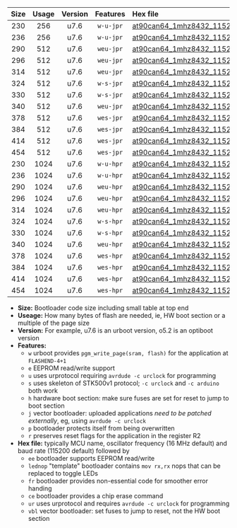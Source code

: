 |Size|Usage|Version|Features|Hex file|
|:-:|:-:|:-:|:-:|:--|
|230|256|u7.6|`w-u-jpr`|[at90can64_1mhz8432_115200bps_ur_vbl.hex](https://raw.githubusercontent.com/stefanrueger/urboot/main/at90can64_1mhz8432_115200bps_ur_vbl.hex)|
|236|256|u7.6|`w-u-jpr`|[at90can64_1mhz8432_115200bps_lednop_ur_vbl.hex](https://raw.githubusercontent.com/stefanrueger/urboot/main/at90can64_1mhz8432_115200bps_lednop_ur_vbl.hex)|
|290|512|u7.6|`weu-jpr`|[at90can64_1mhz8432_115200bps_ee_ur_vbl.hex](https://raw.githubusercontent.com/stefanrueger/urboot/main/at90can64_1mhz8432_115200bps_ee_ur_vbl.hex)|
|296|512|u7.6|`weu-jpr`|[at90can64_1mhz8432_115200bps_ee_lednop_ur_vbl.hex](https://raw.githubusercontent.com/stefanrueger/urboot/main/at90can64_1mhz8432_115200bps_ee_lednop_ur_vbl.hex)|
|314|512|u7.6|`weu-jpr`|[at90can64_1mhz8432_115200bps_ee_lednop_fr_ur_vbl.hex](https://raw.githubusercontent.com/stefanrueger/urboot/main/at90can64_1mhz8432_115200bps_ee_lednop_fr_ur_vbl.hex)|
|324|512|u7.6|`w-s-jpr`|[at90can64_1mhz8432_115200bps_vbl.hex](https://raw.githubusercontent.com/stefanrueger/urboot/main/at90can64_1mhz8432_115200bps_vbl.hex)|
|330|512|u7.6|`w-s-jpr`|[at90can64_1mhz8432_115200bps_lednop_vbl.hex](https://raw.githubusercontent.com/stefanrueger/urboot/main/at90can64_1mhz8432_115200bps_lednop_vbl.hex)|
|340|512|u7.6|`weu-jpr`|[at90can64_1mhz8432_115200bps_ee_lednop_fr_ce_ur_vbl.hex](https://raw.githubusercontent.com/stefanrueger/urboot/main/at90can64_1mhz8432_115200bps_ee_lednop_fr_ce_ur_vbl.hex)|
|378|512|u7.6|`wes-jpr`|[at90can64_1mhz8432_115200bps_ee_vbl.hex](https://raw.githubusercontent.com/stefanrueger/urboot/main/at90can64_1mhz8432_115200bps_ee_vbl.hex)|
|384|512|u7.6|`wes-jpr`|[at90can64_1mhz8432_115200bps_ee_lednop_vbl.hex](https://raw.githubusercontent.com/stefanrueger/urboot/main/at90can64_1mhz8432_115200bps_ee_lednop_vbl.hex)|
|414|512|u7.6|`wes-jpr`|[at90can64_1mhz8432_115200bps_ee_lednop_fr_vbl.hex](https://raw.githubusercontent.com/stefanrueger/urboot/main/at90can64_1mhz8432_115200bps_ee_lednop_fr_vbl.hex)|
|454|512|u7.6|`wes-jpr`|[at90can64_1mhz8432_115200bps_ee_lednop_fr_ce_vbl.hex](https://raw.githubusercontent.com/stefanrueger/urboot/main/at90can64_1mhz8432_115200bps_ee_lednop_fr_ce_vbl.hex)|
|230|1024|u7.6|`w-u-hpr`|[at90can64_1mhz8432_115200bps_ur.hex](https://raw.githubusercontent.com/stefanrueger/urboot/main/at90can64_1mhz8432_115200bps_ur.hex)|
|236|1024|u7.6|`w-u-hpr`|[at90can64_1mhz8432_115200bps_lednop_ur.hex](https://raw.githubusercontent.com/stefanrueger/urboot/main/at90can64_1mhz8432_115200bps_lednop_ur.hex)|
|290|1024|u7.6|`weu-hpr`|[at90can64_1mhz8432_115200bps_ee_ur.hex](https://raw.githubusercontent.com/stefanrueger/urboot/main/at90can64_1mhz8432_115200bps_ee_ur.hex)|
|296|1024|u7.6|`weu-hpr`|[at90can64_1mhz8432_115200bps_ee_lednop_ur.hex](https://raw.githubusercontent.com/stefanrueger/urboot/main/at90can64_1mhz8432_115200bps_ee_lednop_ur.hex)|
|314|1024|u7.6|`weu-hpr`|[at90can64_1mhz8432_115200bps_ee_lednop_fr_ur.hex](https://raw.githubusercontent.com/stefanrueger/urboot/main/at90can64_1mhz8432_115200bps_ee_lednop_fr_ur.hex)|
|324|1024|u7.6|`w-s-hpr`|[at90can64_1mhz8432_115200bps.hex](https://raw.githubusercontent.com/stefanrueger/urboot/main/at90can64_1mhz8432_115200bps.hex)|
|330|1024|u7.6|`w-s-hpr`|[at90can64_1mhz8432_115200bps_lednop.hex](https://raw.githubusercontent.com/stefanrueger/urboot/main/at90can64_1mhz8432_115200bps_lednop.hex)|
|340|1024|u7.6|`weu-hpr`|[at90can64_1mhz8432_115200bps_ee_lednop_fr_ce_ur.hex](https://raw.githubusercontent.com/stefanrueger/urboot/main/at90can64_1mhz8432_115200bps_ee_lednop_fr_ce_ur.hex)|
|378|1024|u7.6|`wes-hpr`|[at90can64_1mhz8432_115200bps_ee.hex](https://raw.githubusercontent.com/stefanrueger/urboot/main/at90can64_1mhz8432_115200bps_ee.hex)|
|384|1024|u7.6|`wes-hpr`|[at90can64_1mhz8432_115200bps_ee_lednop.hex](https://raw.githubusercontent.com/stefanrueger/urboot/main/at90can64_1mhz8432_115200bps_ee_lednop.hex)|
|414|1024|u7.6|`wes-hpr`|[at90can64_1mhz8432_115200bps_ee_lednop_fr.hex](https://raw.githubusercontent.com/stefanrueger/urboot/main/at90can64_1mhz8432_115200bps_ee_lednop_fr.hex)|
|454|1024|u7.6|`wes-hpr`|[at90can64_1mhz8432_115200bps_ee_lednop_fr_ce.hex](https://raw.githubusercontent.com/stefanrueger/urboot/main/at90can64_1mhz8432_115200bps_ee_lednop_fr_ce.hex)|

- **Size:** Bootloader code size including small table at top end
- **Useage:** How many bytes of flash are needed, ie, HW boot section or a multiple of the page size
- **Version:** For example, u7.6 is an urboot version, o5.2 is an optiboot version
- **Features:**
  + `w` urboot provides `pgm_write_page(sram, flash)` for the application at `FLASHEND-4+1`
  + `e` EEPROM read/write support
  + `u` uses urprotocol requiring `avrdude -c urclock` for programming
  + `s` uses skeleton of STK500v1 protocol; `-c urclock` and `-c arduino` both work
  + `h` hardware boot section: make sure fuses are set for reset to jump to boot section
  + `j` vector bootloader: uploaded applications *need to be patched externally*, eg, using `avrdude -c urclock`
  + `p` bootloader protects itself from being overwritten
  + `r` preserves reset flags for the application in the register R2
- **Hex file:** typically MCU name, oscillator frequency (16 MHz default) and baud rate (115200 default) followed by
  + `ee` bootloader supports EEPROM read/write
  + `lednop` "template" bootloader contains `mov rx,rx` nops that can be replaced to toggle LEDs
  + `fr` bootloader provides non-essential code for smoother error handing
  + `ce` bootloader provides a chip erase command
  + `ur` uses urprotocol and requires `avrdude -c urclock` for programming
  + `vbl` vector bootloader: set fuses to jump to reset, not the HW boot section
